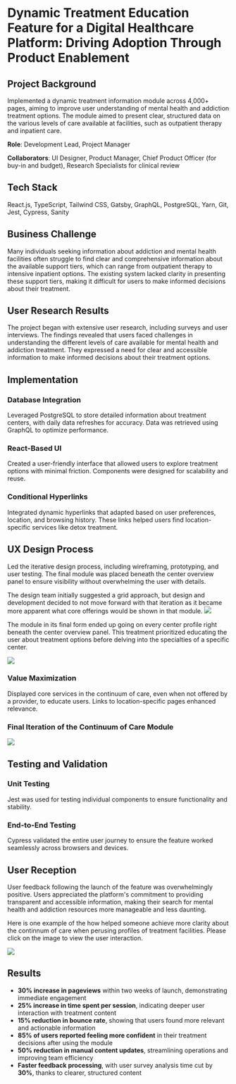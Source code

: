 # Dynamic Treatment Education Feature for a Digital Healthcare Platform: Driving Adoption Through Product Enablement

## Project Background
Implemented a dynamic treatment information module across 4,000+ pages, aiming to improve user understanding of mental health and addiction treatment options. The module aimed to present clear, structured data on the various levels of care available at facilities, such as outpatient therapy and inpatient care.

<b>Role</b>: Development Lead, Project Manager

<b>Collaborators</b>: UI Designer, Product Manager, Chief Product Officer (for buy-in and budget), Research Specialists for clinical review

## Tech Stack
React.js, TypeScript, Tailwind CSS, Gatsby, GraphQL, PostgreSQL, Yarn, Git, Jest, Cypress, Sanity

## Business Challenge
Many individuals seeking information about addiction and mental health facilities often struggle to find clear and comprehensive information about the available support tiers, which can range from outpatient therapy to intensive inpatient options. The existing system lacked clarity in presenting these support tiers, making it difficult for users to make informed decisions about their treatment.

## User Research Results
The project began with extensive user research, including surveys and user interviews. The findings revealed that users faced challenges in understanding the different levels of care available for mental health and addiction treatment. They expressed a need for clear and accessible information to make informed decisions about their treatment options.

## Implementation

### Database Integration
Leveraged PostgreSQL to store detailed information about treatment centers, with daily data refreshes for accuracy. Data was retrieved using GraphQL to optimize performance.

### React-Based UI
Created a user-friendly interface that allowed users to explore treatment options with minimal friction. Components were designed for scalability and reuse.

### Conditional Hyperlinks
Integrated dynamic hyperlinks that adapted based on user preferences, location, and browsing history. These links helped users find location-specific services like detox treatment.


## UX Design Process
Led the iterative design process, including wireframing, prototyping, and user testing. The final module was placed beneath the center overview panel to ensure visibility without overwhelming the user with details.

The design team initially suggested a grid approach, but design and development decided to not move forward with that iteration as it became more apparent what core offerings would be shown in that module.
<img src="https://i.imgur.com/JfzY8PS.png">

The module in its final form ended up going on every center profile right beneath the center overview panel. This treatment prioritized educating the user about treatment options before delving into the specialties of a specific center.

<img src="https://i.imgur.com/GJSVieA.png"/>

### Value Maximization
Displayed core services in the continuum of care, even when not offered by a provider, to educate users. Links to location-specific pages enhanced relevance.

### Final Iteration of the Continuum of Care Module


<img src="https://i.imgur.com/6PtX7Nh.png"/>


## Testing and Validation
### Unit Testing
Jest was used for testing individual components to ensure functionality and stability.
### End-to-End Testing
Cypress validated the entire user journey to ensure the feature worked seamlessly across browsers and devices.

## User Reception
User feedback following the launch of the feature was overwhelmingly positive. Users appreciated the platform's commitment to providing transparent and accessible information, making their search for mental health and addiction resources more manageable and less daunting.

Here is one example of the how helped someone achieve more clarity about the continnum of care when perusing profiles of treatment facilities. Please click on the image to view the user interaction.

<a href="https://drive.google.com/file/d/1sCRUGweHWsJYjoLGQ0c186nQ_8ylOK9y/view?usp=sharing" title="Levels of Care Module"><img src="https://i.imgur.com/6vbFpC8.png"/></a>

## Results
- **30% increase in pageviews** within two weeks of launch, demonstrating immediate engagement  
- **25% increase in time spent per session**, indicating deeper user interaction with treatment content  
- **15% reduction in bounce rate**, showing that users found more relevant and actionable information  
- **85% of users reported feeling more confident** in their treatment decisions after using the module  
- **50% reduction in manual content updates**, streamlining operations and improving team efficiency  
- **Faster feedback processing**, with user survey analysis time cut by **30%**, thanks to clearer, structured content
